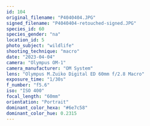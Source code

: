 ```yaml
---
id: 104
original_filename: "P4040404.JPG"
signed_filename: "P4040404-retouched-signed.JPG"
species_id: 60
species_gender: "na"
location_id: 5
photo_subject: "wildlife"
shooting_technique: "macro"
date: "2023-04-04"
camera: "Olympus OM-1"
camera_manufacturer: "OM System"
lens: "Olympus M.Zuiko Digital ED 60mm f/2.8 Macro"
exposure_time: "1/30s"
f_number: "f5.6"
iso: "ISO 400"
focal_length: "60mm"
orientation: "Portrait"
dominant_color_hexa: "#6e7c58"
dominant_color_hue: 0.2315
---
```

